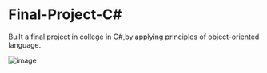 # Final-Project-C#
Built a final project in college in C#,by applying principles of object-oriented language.

![image](https://github.com/binny3213/Final-Project-C-/assets/90454079/cc9bd614-93b3-4204-8f7c-8ca43f526c9d)

